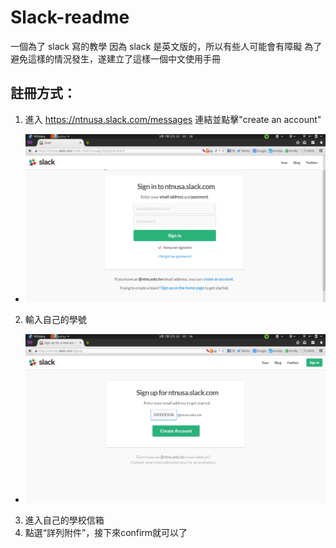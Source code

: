 # Slack-readme

一個為了 slack 寫的教學
因為 slack 是英文版的，所以有些人可能會有障礙
為了避免這樣的情況發生，遂建立了這樣一個中文使用手冊

## 註冊方式：

1. 進入 https://ntnusa.slack.com/messages 連結並點擊"create an account"
  + ![第一個畫面](/first.png)
2. 輸入自己的學號
  + ![第二個畫面](/signup.png)
3. 進入自己的學校信箱
4. 點選“詳列附件”，接下來confirm就可以了

